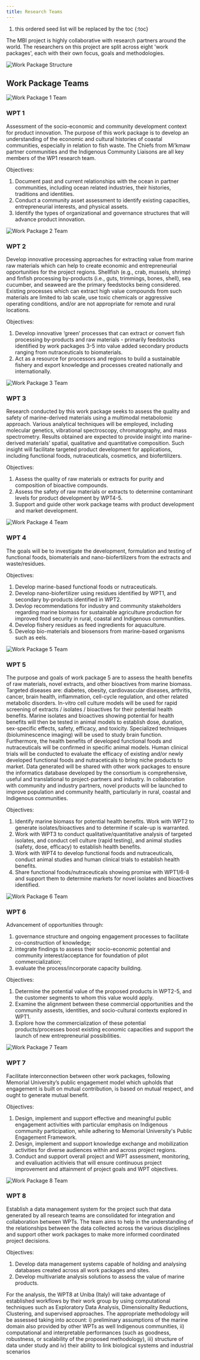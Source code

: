 ```yaml
---
title: Research Teams
---
```


1. this ordered seed list will be replaced by the toc
{:toc}

The MBI project is highly collaborative with research partners around the world. The researchers on this project are split across eight 'work packages', each with their own focus, goals and methodologies.

![Work Package Structure](assets/img/MBI_WPT_structure.png)

## Work Package Teams
![Work Package 1 Team](assets/img/WPT1.png)

### WPT 1
Assessment of the socio-economic and community development context for product innovation. The purpose of this work package is to develop an understanding of the economic and cultural histories of coastal communities, especially in relation to fish waste. The Chiefs from Mi’kmaw partner communities and the Indigenous Community Liaisons are all key members of the WP1 research team. 

Objectives:
1. Document past and current relationships with the ocean in partner communities, including ocean related industries, their histories, traditions and identities.
2. Conduct a community asset assessment to identify existing capacities, entrepreneurial interests, and physical assets.
3. Identify the types of organizational and governance structures that will advance product innovation.


![Work Package 2 Team](assets/img/WPT2.png)

### WPT 2
Develop innovative processing approaches for extracting value from marine raw materials which can help to create economic and entrepreneurial opportunities for the project regions. Shellfish (e.g., crab, mussels, shrimp) and finfish processing by-products (i.e., guts, trimmings, bones, shell), sea cucumber, and seaweed are the primary feedstocks being considered. Existing processes which can extract high value compounds from such materials are limited to lab scale, use toxic chemicals or aggressive operating conditions, and/or are not appropriate for remote and rural locations. 

Objectives:
1. Develop innovative ‘green’ processes that can extract or convert fish processing by-products and raw materials - primarily feedstocks identified by work packages 3-5 into value added secondary products ranging from nutraceuticals to biomaterials. 
2. Act as a resource for processors and regions to build a sustainable fishery and export knowledge and processes created nationally and internationally. 


![Work Package 3 Team](assets/img/WPT3.png)

### WPT 3
Research conducted by this work package seeks to assess the quality and safety of marine-derived materials using a multimodal metabolomic approach. Various analytical techniques will be employed, including molecular genetics, vibrational spectroscopy, chromatography, and mass spectrometry. Results obtained are expected to provide insight into marine-derived materials’ spatial, qualitative and quantitative composition. Such insight will facilitate targeted product development for applications, including functional foods, nutraceuticals, cosmetics, and biofertilizers.

Objectives:
1. Assess the quality of raw materials or extracts for purity and composition of bioactive compounds.
2. Assess the safety of raw materials or extracts to determine contaminant levels for product development by WPT4-5.
3. Support and guide other work package teams with product development and market development.


![Work Package 4 Team](assets/img/WPT4.png)

### WPT 4
The goals will be to investigate the development, formulation and testing of functional foods, biomaterials and nano-biofertilizers from the extracts and waste/residues. 

Objectives:
1. Develop marine-based functional foods or nutraceuticals.
2. Develop nano-biofertilizer using residues identified by WPT1, and secondary by-products identified in WPT2.
3. Devlop recommendations for industry and community stakeholders regarding marine biomass for sustainable agriculture production for improved food security in rural, coastal and Indigenous communities.
4. Develop fishery residues as feed ingredients for aquaculture.
5. Develop bio-materials and biosensors from marine-based organisms such as eels.


![Work Package 5 Team](assets/img/WPT5.png)

### WPT 5
The purpose and goals of work package 5 are to assess the health benefits of raw materials, novel extracts, and other bioactives from marine biomass. Targeted diseases are: diabetes, obesity, cardiovascular diseases, arthritis, cancer, brain health, inflammation, cell-cycle regulation, and other related metabolic disorders. In-vitro cell culture models will be used for rapid screening of extracts / isolates / bioactives for their potential health benefits. Marine isolates and bioactives showing potential for health benefits will then be tested in animal models to establish dose, duration, sex-specific effects, safety, efficacy, and toxicity. Specialized techniques (bioluminescence imaging) will be used to study brain function. Furthermore, the health benefits of developed functional foods and nutraceuticals will be confirmed in specific animal models. Human clinical trials will be conducted to evaluate the efficacy of existing and/or newly developed functional foods and nutraceticals to bring niche products to market. Data generated will be shared with other work packages to ensure the informatics database developed by the consortium is comprehensive, useful and translational to project-partners and industry. In collaboration with community and industry partners, novel products will be launched to improve population and community health, particularly in rural, coastal and Indigenous communities.

Objectives:
1. Identify marine biomass for potential health benefits. Work with WPT2 to generate isolates/bioactives and to determine if scale-up is warranted.
2. Work with WPT3 to conduct qualitative/quantitative analysis of targeted isolates, and conduct cell culture (rapid testing), and animal studies (safety, dose, efficacy) to establish health benefits.
3. Work with WPT4 to develop functional foods and nutraceuticals, conduct animal studies and human clinical trials to establish health benefits.
4. Share functional foods/nutraceuticals showing promise with WPT1/6-8 and support them to determine markets for novel isolates and bioactives identified.


![Work Package 6 Team](assets/img/WPT6.png)

### WPT 6
Advancement of opportunities through:
1) governance structure and ongoing engagement processes to facilitate co-construction of knowledge; 
2) integrate findings to assess their socio-economic potential and community interest/acceptance for foundation of pilot commercialization; 
3) evaluate the process/incorporate capacity building.

Objectives:
1. Determine the potential value of the proposed products in WPT2-5, and the customer segments to whom this value would apply.
2. Examine the alignment between these commercial opportunities and the community assests, identities, and socio-cultural contexts explored in WPT1.
3. Explore how the commercialization of these potential products/processes boost existing economic capacities and support the launch of new entrepreneurial possibilities.


![Work Package 7 Team](assets/img/WPT7.png)

### WPT 7
Facilitate interconnection between other work packages, following Memorial University’s public engagement model which upholds that engagement is built on mutual contribution, is based on mutual respect, and ought to generate mutual benefit.

Objectives:
1. Design, implement and support effective and meaningful public engagement activities with particular emphasis on Indigenous community participation, while adhering to Memorial University's Public Engagement Framework.
2. Design, implement and support knowledge exchange and mobilization activities for diverse audiences within and across project regions.
3. Conduct and support overall project and WPT assessment, monitoring, and evaliuation acitivieis that will ensure continuous project improvement and attainment of project goals and WPT objectives.


![Work Package 8 Team](assets/img/WPT8.png)

### WPT 8
Establish a data management system for the project such that data generated by all research teams are consolidated for integration and collaboration between WPTs. The team aims to help in the understanding of the relationships between the data collected across the various disciplines and support other work packages to make more informed coordinated project decisions.

Objectives:
1. Develop data management systems capable of holding and analysing databases created across all work packages and sites.
2. Develop multivariate analysis solutions to assess the value of marine products.

For the analysis, the WPT8 at Uniba (Italy) will take advantage of established workflows by their work group by using computational techniques such as Exploratory Data Analysis, Dimensionality Reductions, Clustering, and supervised approaches. The appropriate methodology will be assessed taking into account: 
i) preliminary assumptions of the marine domain also provided by other WPTs as well Indigenous communities, 
ii) computational and interpretable performances (such as goodness, robustness, or scalability of the proposed methodology), 
iii) structure of data under study and 
iv) their ability to link biological systems and industrial scenarios
